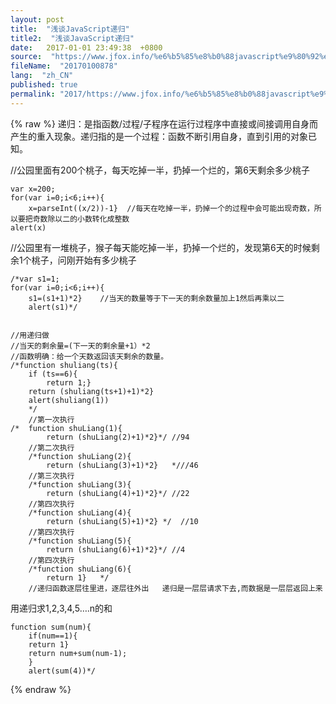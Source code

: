 ```yaml
---
layout: post
title:  "浅谈JavaScript递归"
title2:  "浅谈JavaScript递归"
date:   2017-01-01 23:49:38  +0800
source:  "https://www.jfox.info/%e6%b5%85%e8%b0%88javascript%e9%80%92%e5%bd%92.html"
fileName:  "20170100878"
lang:  "zh_CN"
published: true
permalink: "2017/https://www.jfox.info/%e6%b5%85%e8%b0%88javascript%e9%80%92%e5%bd%92.html"
---
```

{% raw %}
递归：是指函数/过程/子程序在运行过程序中直接或间接调用自身而产生的重入现象。递归指的是一个过程：函数不断引用自身，直到引用的对象已知。

//公园里面有200个桃子，每天吃掉一半，扔掉一个烂的，第6天剩余多少桃子

    var x=200;
    for(var i=0;i<6;i++){
    	x=parseInt((x/2))-1}  //每天在吃掉一半，扔掉一个的过程中会可能出现奇数，所以要把奇数除以二的小数转化成整数
    alert(x)
    

//公园里有一堆桃子，猴子每天能吃掉一半，扔掉一个烂的，发现第6天的时候剩余1个桃子，问刚开始有多少桃子

    /*var s1=1;
    for(var i=0;i<6;i++){
    	s1=(s1+1)*2}    //当天的数量等于下一天的剩余数量加上1然后再乘以二
    	alert(s1)*/
    

    //用递归做
    //当天的剩余量=(下一天的剩余量+1）*2
    //函数明确：给一个天数返回该天剩余的数量。
    /*function shuliang(ts){
    	if (ts==6){
    		return 1;}
    	return (shuliang(ts+1)+1)*2}
    	alert(shuliang(1))
    	*/
    	//第一次执行
    /*	function shuLiang(1){
    		return (shuLiang(2)+1)*2}*/ //94
    	//第二次执行
    	/*function shuLiang(2){
    		return (shuLiang(3)+1)*2}	*///46
    	//第三次执行
    	/*function shuLiang(3){
    		return (shuLiang(4)+1)*2}*/	//22
    	//第四次执行
    	/*function shuLiang(4){
    		return (shuLiang(5)+1)*2} */  //10
        //第四次执行
    	/*function shuLiang(5){
    		return (shuLiang(6)+1)*2}*/	//4
    	//第四次执行
    	/*function shuLiang(6){
    		return 1}	*/	
    	//递归函数逐层往里进，逐层往外出   递归是一层层请求下去,而数据是一层层返回上来	
    

用递归求1,2,3,4,5….n的和

    function sum(num){
    	if(num==1){
    	return 1}
    	return num+sum(num-1);
    	}
    	alert(sum(4))*/
{% endraw %}
